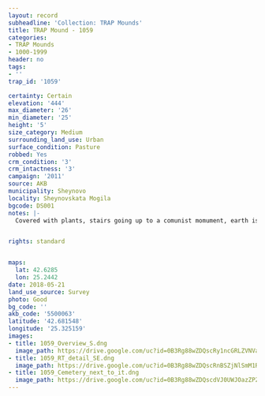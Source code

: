 ```yaml
---
layout: record
subheadline: 'Collection: TRAP Mounds'
title: TRAP Mound - 1059
categories:
- TRAP Mounds
- 1000-1999
header: no
tags:
- ''
trap_id: '1059'

certainty: Certain
elevation: '444'
max_diameter: '26'
min_diameter: '25'
height: '5'
size_category: Medium
surrounding_land_use: Urban
surface_condition: Pasture
robbed: Yes
crm_condition: '3'
crm_intactness: '3'
campaign: '2011'
source: AKB
municipality: Sheynovo
locality: Sheynovskata Mogila
bgcode: DS001
notes: |-
  Covered with plants, stairs going up to a comunist momument, earth is mixed, looks like it has been destroyed but replaced.


rights: standard


maps:
  lat: 42.6285
  lon: 25.2442
date: 2018-05-21
land_use_source: Survey
photo: Good
bg_code: ''
akb_code: '5500063'
latitude: '42.681548'
longitude: '25.325159'
images:
- title: 1059_Overview_S.dng
  image_path: https://drive.google.com/uc?id=0B3Rg88wZDQscRy1ncGRLZVNVaFE
- title: 1059_RT_detail_SE.dng
  image_path: https://drive.google.com/uc?id=0B3Rg88wZDQscRnBSZjNlSmM1RmM
- title: 1059_Cemetery_next_to_it.dng
  image_path: https://drive.google.com/uc?id=0B3Rg88wZDQscdVJ0UWJOazZPZE0
---
```

